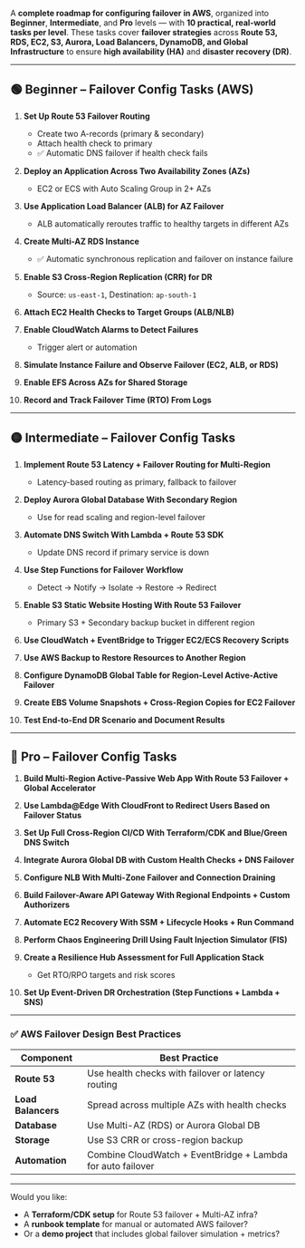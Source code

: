 A **complete roadmap for configuring failover in AWS**, organized into **Beginner**, **Intermediate**, and **Pro** levels — with **10 practical, real-world tasks per level**. These tasks cover **failover strategies** across **Route 53, RDS, EC2, S3, Aurora, Load Balancers, DynamoDB, and Global Infrastructure** to ensure **high availability (HA)** and **disaster recovery (DR)**.

---

## 🟢 Beginner – Failover Config Tasks (AWS)

1. **Set Up Route 53 Failover Routing**
   - Create two A-records (primary & secondary)
   - Attach health check to primary
   - ✅ Automatic DNS failover if health check fails

2. **Deploy an Application Across Two Availability Zones (AZs)**
   - EC2 or ECS with Auto Scaling Group in 2+ AZs

3. **Use Application Load Balancer (ALB) for AZ Failover**
   - ALB automatically reroutes traffic to healthy targets in different AZs

4. **Create Multi-AZ RDS Instance**
   - ✅ Automatic synchronous replication and failover on instance failure

5. **Enable S3 Cross-Region Replication (CRR) for DR**
   - Source: `us-east-1`, Destination: `ap-south-1`

6. **Attach EC2 Health Checks to Target Groups (ALB/NLB)**

7. **Enable CloudWatch Alarms to Detect Failures**
   - Trigger alert or automation

8. **Simulate Instance Failure and Observe Failover (EC2, ALB, or RDS)**

9. **Enable EFS Across AZs for Shared Storage**

10. **Record and Track Failover Time (RTO) From Logs**

---

## 🟡 Intermediate – Failover Config Tasks

1. **Implement Route 53 Latency + Failover Routing for Multi-Region**
   - Latency-based routing as primary, fallback to failover

2. **Deploy Aurora Global Database With Secondary Region**
   - Use for read scaling and region-level failover

3. **Automate DNS Switch With Lambda + Route 53 SDK**
   - Update DNS record if primary service is down

4. **Use Step Functions for Failover Workflow**
   - Detect → Notify → Isolate → Restore → Redirect

5. **Enable S3 Static Website Hosting With Route 53 Failover**
   - Primary S3 + Secondary backup bucket in different region

6. **Use CloudWatch + EventBridge to Trigger EC2/ECS Recovery Scripts**

7. **Use AWS Backup to Restore Resources to Another Region**

8. **Configure DynamoDB Global Table for Region-Level Active-Active Failover**

9. **Create EBS Volume Snapshots + Cross-Region Copies for EC2 Failover**

10. **Test End-to-End DR Scenario and Document Results**

---

## 🔴 Pro – Failover Config Tasks

1. **Build Multi-Region Active-Passive Web App With Route 53 Failover + Global Accelerator**

2. **Use Lambda@Edge With CloudFront to Redirect Users Based on Failover Status**

3. **Set Up Full Cross-Region CI/CD With Terraform/CDK and Blue/Green DNS Switch**

4. **Integrate Aurora Global DB with Custom Health Checks + DNS Failover**

5. **Configure NLB With Multi-Zone Failover and Connection Draining**

6. **Build Failover-Aware API Gateway With Regional Endpoints + Custom Authorizers**

7. **Automate EC2 Recovery With SSM + Lifecycle Hooks + Run Command**

8. **Perform Chaos Engineering Drill Using Fault Injection Simulator (FIS)**

9. **Create a Resilience Hub Assessment for Full Application Stack**
   - Get RTO/RPO targets and risk scores

10. **Set Up Event-Driven DR Orchestration (Step Functions + Lambda + SNS)**

---

### ✅ AWS Failover Design Best Practices

| Component       | Best Practice |
|-----------------|----------------|
| **Route 53**     | Use health checks with failover or latency routing |
| **Load Balancers** | Spread across multiple AZs with health checks |
| **Database**      | Use Multi-AZ (RDS) or Aurora Global DB |
| **Storage**       | Use S3 CRR or cross-region backup |
| **Automation**    | Combine CloudWatch + EventBridge + Lambda for auto failover |

---

Would you like:
- A **Terraform/CDK setup** for Route 53 failover + Multi-AZ infra?
- A **runbook template** for manual or automated AWS failover?
- Or a **demo project** that includes global failover simulation + metrics?

